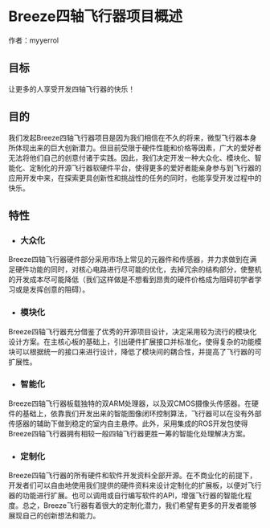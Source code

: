 # Breeze四轴飞行器项目概述

作者：myyerrol

## 目标
让更多的人享受开发四轴飞行器的快乐！

## 目的
我们发起Breeze四轴飞行器项目是因为我们相信在不久的将来，微型飞行器本身所体现出来的巨大创新潜力。但目前受限于硬件性能和价格等因素，广大的爱好者无法将他们自己的创意付诸于实践。因此，我们决定开发一种大众化、模块化、智能化、定制化的开源飞行器软硬件平台，使得更多的爱好者能亲身参与到飞行器的应用开发中来，在探索更具创新性和挑战性的任务的同时，也能享受开发过程中的快乐。

## 特性
- ### 大众化
Breeze四轴飞行器硬件部分采用市场上常见的元器件和传感器，并力求做到在满足硬件功能的同时，对核心电路进行尽可能的优化，去掉冗余的结构部分，使整机的开发成本尽可能降低（我们这样做是不想看到昂贵的硬件价格成为阻碍初学者学习或是发挥创意的阻碍）。

- ### 模块化
Breeze四轴飞行器充分借鉴了优秀的开源项目设计，决定采用较为流行的模块化设计方案。在主核心板的基础上，引出硬件扩展接口并标准化，使得复杂的功能模块可以根据统一的接口来进行设计，降低了模块间的耦合性，并提高了飞行器的可扩展性。

- ### 智能化
Breeze四轴飞行器板载独特的双ARM处理器，以及双CMOS摄像头传感器。在硬件的基础上，依靠我们开发出来的智能图像闭环控制算法，飞行器可以在没有外部传感器的辅助下做到稳定的室内自主悬停。此外，采用集成的ROS开发包使得Breeze四轴飞行器拥有相较一般四轴飞行器更胜一筹的智能化处理解决方案。

- ### 定制化
Breeze四轴飞行器的所有硬件和软件开发资料全部开源。在不商业化的前提下，开发者们可以自由地使用我们提供的硬件资料来设计定制化的扩展板，以便对飞行器的功能进行扩展。也可以调用或自行编写软件的API，增强飞行器的智能化程度。总之，Breeze飞行器有着很大的定制化潜力，我们希望有更多的开发者能够展现自己的创新想法和能力。
